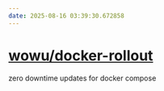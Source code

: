 ```yaml
---
date: 2025-08-16 03:39:30.672858
---
```


# [wowu/docker-rollout](https://github.com/wowu/docker-rollout)

zero downtime updates for docker compose